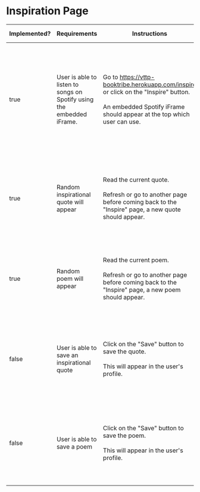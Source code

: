 # Inspiration Page

<table><thead><tr><th data-type="checkbox">Implemented?</th><th>Requirements</th><th>Instructions</th><th>Expected Results</th></tr></thead><tbody><tr><td>true</td><td>User is able to listen to songs on Spotify using the embedded iFrame.</td><td>Go to <a href="https://vttp-booktribe.herokuapp.com/inspire">https://vttp-booktribe.herokuapp.com/inspire</a> or click on the "Inspire" button. <br><br>An embedded Spotify iFrame should appear at the top which user can use.</td><td>When user goes to the Inspire page, it will load an embedded Spotify iFrame which user can click and it will play the song.</td></tr><tr><td>true</td><td>Random inspirational quote will appear</td><td>Read the current quote. <br><br>Refresh or go to another page before coming back to the "Inspire" page, a new quote should appear.</td><td>Everytime the user goes to the page, a new quote will appear generated from the Quotes API.</td></tr><tr><td>true</td><td>Random poem will appear</td><td>Read the current poem. <br><br>Refresh or go to another page before coming back to the "Inspire" page, a new poem should appear.</td><td>Everytime the user goes to the page, a new poem will appear generated from the Poem API.</td></tr><tr><td>false</td><td>User is able to save an inspirational quote</td><td>Click on the "Save" button to save the quote. <br><br>This will appear in the user's profile.</td><td>When the user clicks on the "Save" button below the quote, it will save to the user's profile.</td></tr><tr><td>false</td><td>User is able to save a poem</td><td>Click on the "Save" button to save the poem.<br><br>This will appear in the user's profile.</td><td>When the user clicks on the "Save" button below the poem, it will save to the user's profile.</td></tr></tbody></table>
